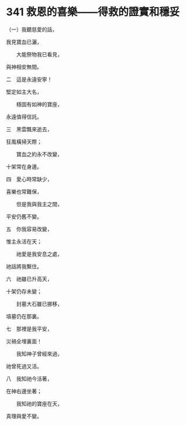 # 341 救恩的喜樂——得救的證實和穩妥

（一）我聽慈愛的話，

我見寶血已灑，

　　大能祭物我已看見，

與神相安無間。

二　這是永遠安寧！

堅定如主大名，

　　穩固有如神的寶座，

永遠值得信託。

三　黑雲飄來逝去，

狂風橫掃天際；

　　寶血之約永不改變，

十架常在身邊。

四　愛心時常缺少，

喜樂也常難保，

　　但是我與我主之間，

平安仍舊不變。

五　你我容易改變，

惟主永活在天；

　　祂愛是我安息之處，

祂話將我繫住。

六　祂雖已升高天，

十架仍存未變；

　　封墓大石雖已挪移，

墳墓仍在那裏。

七　那裡是我平安，

災禍全埋裏面！

　　我知神子曾經來過，

祂曾死過又活。

八　我知祂今活著，

在神右邊坐著；

　　我知祂的寶座在天，

真理與愛不變。

